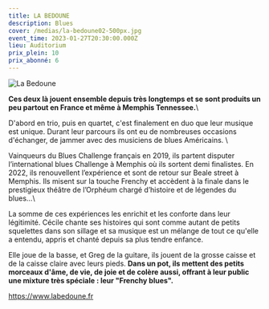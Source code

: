 ```yaml
---
title: LA BEDOUNE
description: Blues
cover: /medias/la-bedoune02-500px.jpg
event_time: 2023-01-27T20:30:00.000Z
lieu: Auditorium
prix_plein: 10
prix_abonné: 6
---
```

![La Bedoune](/medias/la-bedoune02-500px.jpg)

**Ces deux là jouent ensemble depuis très longtemps et se sont produits un peu partout en France et même à Memphis Tennessee.**\

D'abord en trio, puis en quartet, c'est finalement en duo que leur musique est unique. Durant leur parcours ils ont eu de nombreuses occasions d'échanger, de jammer avec des musiciens de blues Américains. \

Vainqueurs du Blues Challenge français en 2019, ils partent disputer l’international blues Challenge à  Memphis où ils sortent demi finalistes. En 2022, ils renouvellent l’expérience et sont de retour sur Beale street à Memphis. Ils misent sur la touche Frenchy et accèdent à la finale dans le prestigieux théâtre  de l’Orphéum chargé d’histoire et de légendes du blues…\

La somme de ces expériences les enrichit et les conforte dans leur légitimité.
Cécile chante ses histoires qui sont comme autant de petits squelettes dans son sillage et sa musique est un mélange de tout ce qu'elle a entendu, appris et chanté depuis sa plus tendre enfance.

Elle joue de la basse, et Greg de la guitare, ils jouent de la grosse caisse et de la caisse claire avec leurs pieds. **Dans un pot, ils mettent des petits morceaux d'âme, de vie, de joie et de colère aussi, offrant à leur public une mixture très spéciale : leur "Frenchy blues".**

<https://www.labedoune.fr>
